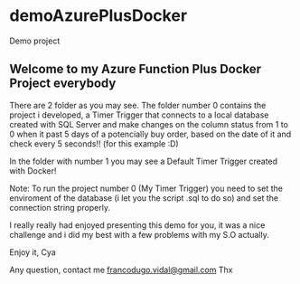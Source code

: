 # demoAzurePlusDocker
Demo project

## Welcome to my Azure Function Plus Docker Project everybody

There are 2 folder as you may see. The folder number 0 contains the project i developed, a Timer Trigger that connects to a local database created
with SQL Server and make changes on the column status from 1 to 0 when it past 5 days of a potencially buy order, based on the date of it and check every 5 seconds!! (for this example :D)

In the folder with number 1 you may see a Default Timer Trigger created with Docker!

Note: To run the project number 0 (My Timer Trigger) you need to set the enviroment of the database (i let you the script .sql to do so) and set
the connection string properly.

I really really	had enjoyed presenting this demo for you, it was a nice challenge and i did my best with a few problems with my S.O actually.

Enjoy it,
Cya

Any question, contact me francodugo.vidal@gmail.com
Thx

